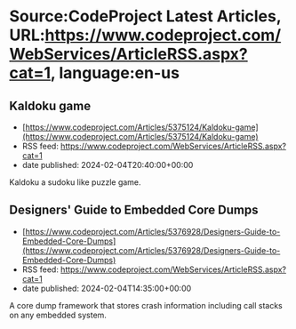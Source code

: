 # Source:CodeProject Latest Articles, URL:https://www.codeproject.com/WebServices/ArticleRSS.aspx?cat=1, language:en-us

## Kaldoku game
 - [https://www.codeproject.com/Articles/5375124/Kaldoku-game](https://www.codeproject.com/Articles/5375124/Kaldoku-game)
 - RSS feed: https://www.codeproject.com/WebServices/ArticleRSS.aspx?cat=1
 - date published: 2024-02-04T20:40:00+00:00

Kaldoku a sudoku like puzzle game.

## Designers' Guide to Embedded Core Dumps
 - [https://www.codeproject.com/Articles/5376928/Designers-Guide-to-Embedded-Core-Dumps](https://www.codeproject.com/Articles/5376928/Designers-Guide-to-Embedded-Core-Dumps)
 - RSS feed: https://www.codeproject.com/WebServices/ArticleRSS.aspx?cat=1
 - date published: 2024-02-04T14:35:00+00:00

A core dump framework that stores crash information including call stacks on any embedded system.

